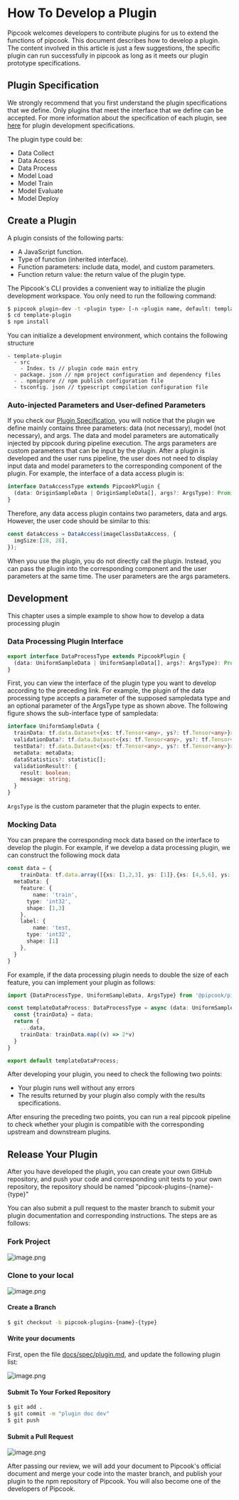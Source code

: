 # How To Develop a Plugin

Pipcook welcomes developers to contribute plugins for us to extend the functions of pipcook. This document describes how to develop a plugin. The content involved in this article is just a few suggestions, the specific plugin can run successfully in pipcook as long as it meets our plugin prototype specifications.

## Plugin Specification

We strongly recommend that you first understand the plugin specifications that we define. Only plugins that meet the interface that we define can be accepted. For more information about the specification of each plugin, see [here](../devel/developer-guide.md) for plugin development specifications.

The plugin type could be:

- Data Collect
- Data Access
- Data Process
- Model Load
- Model Train
- Model Evaluate
- Model Deploy

## Create a Plugin

A plugin consists of the following parts:

- A JavaScript function.
- Type of function (inherited interface).
- Function parameters: include data, model, and custom parameters.
- Function return value: the return value of the plugin type.

The Pipcook's CLI provides a convenient way to initialize the plugin development workspace. You only need to run the following command:

```sh
$ pipcook plugin-dev -t <plugin type> [-n <plugin name, default: template-plugin>]
$ cd template-plugin
$ npm install
```

You can initialize a development environment, which contains the following structure

```
- template-plugin
  - src
    - Index. ts // plugin code main entry
  - package. json // npm project configuration and dependency files
  - . npmignore // npm publish configuration file
  - tsconfig. json // typescript compilation configuration file
```

### Auto-injected Parameters and User-defined Parameters

If you check our [Plugin Specification](../spec/plugin.md), you will notice that the plugin we define mainly contains three parameters: data (not necessary), model (not necessary), and args. The data and model parameters are automatically injected by pipcook during pipeline execution. The args parameters are custom parameters that can be input by the plugin. After a plugin is developed and the user runs pipeline, the user does not need to display input data and model parameters to the corresponding component of the plugin. For example, the interface of a data access plugin is:

```ts
interface DataAccessType extends PipcookPlugin {
  (data: OriginSampleData | OriginSampleData[], args?: ArgsType): Promise<UniformSampleData>
}
```

Therefore, any data access plugin contains two parameters, data and args. However, the user code should be similar to this:

```ts
const dataAccess = DataAccess(imageClassDataAccess, {
  imgSize:[28, 28],
});
```

When you use the plugin, you do not directly call the plugin. Instead, you can pass the plugin into the corresponding component and the user parameters at the same time. The user parameters are the args parameters.

## Development

This chapter uses a simple example to show how to develop a data processing plugin

### Data Processing Plugin Interface

```ts
export interface DataProcessType extends PipcookPlugin {
  (data: UniformSampleData | UniformSampleData[], args?: ArgsType): Promise<UniformSampleData>
}
```

First, you can view the interface of the plugin type you want to develop according to the preceding link. For example, the plugin of the data processing type accepts a parameter of the supposed sampledata type and an optional parameter of the ArgsType type as shown above. The following figure shows the sub-interface type of sampledata:

```ts
interface UniformSampleData {
  trainData: tf.data.Dataset<{xs: tf.Tensor<any>, ys?: tf.Tensor<any>}>;
  validationData?: tf.data.Dataset<{xs: tf.Tensor<any>, ys?: tf.Tensor<any>}>;
  testData?: tf.data.Dataset<{xs: tf.Tensor<any>, ys?: tf.Tensor<any>}>;
  metaData: metaData;
  dataStatistics?: statistic[];
  validationResult?: {
    result: boolean;
    message: string;
  }
}
```

`ArgsType` is the custom parameter that the plugin expects to enter.

### Mocking Data

You can prepare the corresponding mock data based on the interface to develop the plugin. For example, if we develop a data processing plugin, we can construct the following mock data

```ts
const data = {
	trainData: tf.data.array([{xs: [1,2,3], ys: [1]},{xs: [4,5,6], ys: [2]}]),
  metaData: {
    feature: {
    	name: 'train',
      type: 'int32',
      shape: [1,3]
    },
    label: {
    	name: 'test,
      type: 'int32',
      shape: [1]
    },
  }
}
```

For example, if the data processing plugin needs to double the size of each feature, you can implement your plugin as follows:

```ts
import {DataProcessType, UniformSampleData, ArgsType} from '@pipcook/pipcook-core'

const templateDataProcess: DataProcessType = async (data: UniformSampleData, args?: ArgsType): Promise<UniformSampleData> => {
  const {trainData} = data;
  return {
  	...data,
    trainData: trainData.map((v) => 2*v)
  }
}

export default templateDataProcess;
```

After developing your plugin, you need to check the following two points:

- Your plugin runs well without any errors
- The results returned by your plugin also comply with the results specifications.

After ensuring the preceding two points, you can run a real pipcook pipeline to check whether your plugin is compatible with the corresponding upstream and downstream plugins.

## Release Your Plugin

After you have developed the plugin, you can create your own GitHub repository, and push your code and corresponding unit tests to your own repository, the repository should be named "pipcook-plugins-{name}-{type}"

You can also submit a pull request to the master branch to submit your plugin documentation and corresponding instructions. The steps are as follows:

### Fork Project

![image.png](https://img.alicdn.com/tfs/TB1aaMbuKL2gK0jSZFmXXc7iXXa-2006-358.png)

### Clone to your local

![image.png](https://img.alicdn.com/tfs/TB1CWz7uGL7gK0jSZFBXXXZZpXa-718-368.png)

#### Create a Branch

```sh
$ git checkout -b pipcook-plugins-{name}-{type}
```

#### Write your documents

First, open the file [docs/spec/plugin.md](../spec/plugin.md), and update the following plugin list:

![image.png](https://img.alicdn.com/tfs/TB14EscuG61gK0jSZFlXXXDKFXa-988-476.png)

#### Submit To Your Forked Repository

```sh
$ git add .
$ git commit -m "plugin doc dev"
$ git push
```

#### Submit a Pull Request

![image.png](https://img.alicdn.com/tfs/TB1IP69uKT2gK0jSZFvXXXnFXXa-1318-172.png)

After passing our review, we will add your document to Pipcook's official document and merge your code into the master branch, and publish your plugin to the npm repository of Pipcook. You will also become one of the developers of Pipcook.
